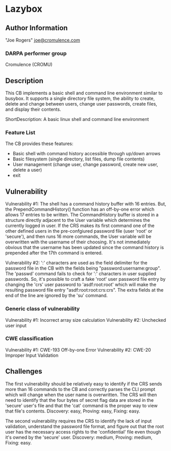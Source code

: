 # Lazybox

## Author Information

"Joe Rogers" <joe@cromulence.com>

### DARPA performer group
Cromulence (CROMU)

## Description

This CB implements a basic shell and command line environment similar to busybox.  It supports a single directory file system, the ability to create, delete and change between users, change user passwords, create files, and display their contents.

ShortDescription: A basic linux shell and command line environment

### Feature List

The CB provides these features:

- Basic shell with command history accessible through up/down arrows
- Basic filesystem (single directory, list files, dump file contents)
- User management (change user, change password, create new user, delete a user)
- exit

## Vulnerability
Vulnerability #1:
The shell has a command history buffer with 16 entries. But, the PrependCommandHistory() function has an off-by-one error which allows 17 entries to be written.  The CommandHistory buffer is stored in a structure directly adjacent to the User variable which determines the currently logged in user.  If the CRS makes its first command one of the other defined users in the pre-confgiured password file (user 'root' or 'secure'), and then runs 16 more commands, the User variable will be overwritten with the username of their choosing.  It's not immediately obvious that the username has been updated since the command history is prepended after the 17th command is entered.  

Vulnerability #2:
':' characters are used as the field delimiter for the password file in the CB with the fields being "password:username:group".  The 'passwd' command fails to check for ':' characters in user supplied passwords.  So, it's possible to craft a fake 'root' user password file entry by changing the 'crs' user password to 'asdf:root:root' which will make the resulting password file entry "asdf:root:root:crs:crs".  The extra fields at the end of the line are ignored by the 'su' command.

### Generic class of vulnerability
Vulnerability #1: Incorrect array size calculation
Vulnerability #2: Unchecked user input

### CWE classification
Vulnerability #1: CWE-193 Off-by-one Error
Vulnerability #2: CWE-20 Improper Input Validation

## Challenges
The first vulnerability should be relatively easy to identify if the CRS sends more than 16 commands to the CB and correctly parses the CLI prompt which will change when the user name is overwritten.  The CRS will then need to identify that the four bytes of secret flag data are stored in the 'secure' user's file and that the 'cat' command is the proper way to view that file's contents.  Discovery: easy, Proving: easy, Fixing: easy.

The second vulnerability requires the CRS to identify the lack of input validation, understand the password file format, and figure out that the root user has the necessary access rights to the 'confidential' file even though it's owned by the 'secure' user.  Discovery: medium, Proving: medium, Fixing: easy.
